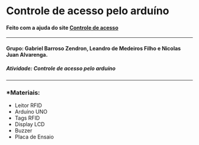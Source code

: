 # Controle de acesso pelo arduíno
#### Feito com a ajuda do site [Controle de acesso](https://www.filipeflop.com/blog/controle-acesso-leitor-rfid-arduino/)
---------------------------------------------------------------------------------------------------------------------
#### Grupo: Gabriel Barroso Zendron, Leandro de Medeiros Filho e Nicolas Juan Alvarenga.
##### Atividade: Controle de acesso pelo arduíno
---------------------------------------------------------------------------------------------------------------------
### *Materiais:
* Leitor RFID
* Arduíno UNO
* Tags RFID 
* Display LCD
* Buzzer
* Placa de Ensaio
